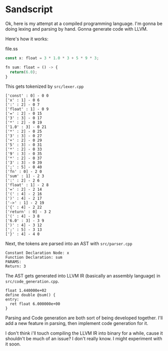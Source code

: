 # Sandscript

Ok, here is my attempt at a compiled programming language. I'm gonna be doing lexing and parsing by hand. Gonna generate code with LLVM.

Here's how it works:

file.ss

```ts
const x: float = 3 * 1.0 * 3 + 5 * 9 * 3;

fn sum: float = () -> {
  return(6.0);
}
```

This gets tokenized by `src/lexer.cpp`

```
['const' : 0] - 0 0
['x' : 1] - 0 6
[':' : 2] - 0 7
['float' : 1] - 0 9
['=' : 2] - 0 15
['3' : 3] - 0 17
['*' : 2] - 0 19
['1.0' : 3] - 0 21
['*' : 2] - 0 25
['3' : 3] - 0 27
['+' : 2] - 0 29
['5' : 3] - 0 31
['*' : 2] - 0 33
['9' : 3] - 0 35
['*' : 2] - 0 37
['3' : 3] - 0 39
[';' : 5] - 0 40
['fn' : 0] - 2 0
['sum' : 1] - 2 3
[':' : 2] - 2 6
['float' : 1] - 2 8
['=' : 2] - 2 14
['(' : 4] - 2 16
[')' : 4] - 2 17
['->' : 1] - 2 19
['{' : 4] - 2 22
['return' : 0] - 3 2
['(' : 4] - 3 8
['6.0' : 3] - 3 9
[')' : 4] - 3 12
[';' : 5] - 3 13
['}' : 4] - 4 0
```

Next, the tokens are parsed into an AST with `src/parser.cpp`

```
Constant Declaration Node: x
Function Declaration: sum
PARAMS:
Return: 3
```

The AST gets generated into LLVM IR (basically an assembly language) in `src/code_generation.cpp`.

```
float 1.440000e+02
define double @sum() {
entry:
  ret float 6.000000e+00
}
```

Parsing and Code generation are both sort of being developed together. I'll add a new feature in parsing, then implement code generation for it.

I don't think i'll touch compiling the LLVM IR into binary for a while, cause it shouldn't be much of an issue? I don't really know. I might experiment with it soon.

